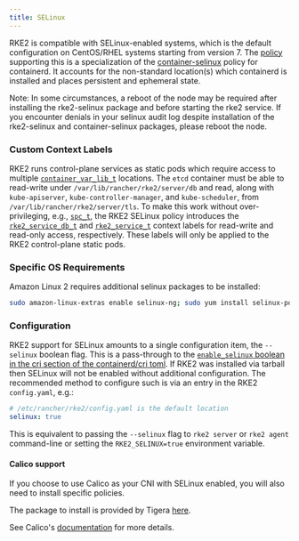 ```yaml
---
title: SELinux
---
```


RKE2 is compatible with SELinux-enabled systems, which is the default configuration on CentOS/RHEL systems starting from version 7.
The [policy](https://github.com/rancher/rke2-selinux) supporting this is a specialization of the 
[container-selinux](https://github.com/containers/container-selinux) policy for containerd. It accounts
for the non-standard location(s) which containerd is installed and places persistent and ephemeral state.

Note: In some circumstances, a reboot of the node may be required after installing the rke2-selinux package and before starting the rke2 service. If you encounter denials in your selinux audit log despite installation of the rke2-selinux and container-selinux packages, please reboot the node.

### Custom Context Labels

RKE2 runs control-plane services as static pods which require access to multiple
[`container_var_lib_t`](https://github.com/containers/container-selinux/blob/RHEL7.5/container.te#L59)
locations. The `etcd` container must be able to read-write under `/var/lib/rancher/rke2/server/db` and read,
along with `kube-apiserver`, `kube-controller-manager`, and `kube-scheduler`, from `/var/lib/rancher/rke2/server/tls`.
To make this work without over-privileging, e.g.,
[`spc_t`](https://github.com/containers/container-selinux/blob/RHEL7.5/container.te#L47-L49), the RKE2 SELinux policy
introduces the [`rke2_service_db_t`](https://github.com/rancher/rke2-selinux/blob/v0.3.latest.1/rke2.te#L15-L21) and 
[`rke2_service_t`](https://github.com/rancher/rke2-selinux/blob/v0.3.latest.1/rke2.te#L9-L13) context labels for
read-write and read-only access, respectively. These labels will only be applied to the RKE2 control-plane static pods.  

### Specific OS Requirements

<Tabs groupId="os-reqs" queryString>
<TabItem value="Amazon Linux 2">
Amazon Linux 2 requires additional selinux packages to be installed:

```bash
sudo amazon-linux-extras enable selinux-ng; sudo yum install selinux-policy-targeted -y
```

</TabItem>
</Tabs>


### Configuration

RKE2 support for SELinux amounts to a single configuration item, the `--selinux` boolean flag. This is a pass-through
to the [`enable_selinux` boolean in the cri section of the containerd/cri toml](https://github.com/containerd/cri/blob/release/1.4/docs/config.md).
If RKE2 was installed via tarball then SELinux will not be enabled without additional configuration. The recommended
method to configure such is via an entry in the RKE2 `config.yaml`, e.g.:

```yaml
# /etc/rancher/rke2/config.yaml is the default location
selinux: true
```

This is equivalent to passing the `--selinux` flag to `rke2 server` or `rke2 agent` command-line or setting the
`RKE2_SELINUX=true` environment variable.

#### Calico support
If you choose to use Calico as your CNI with SELinux enabled, you will also need to install specific policies.

The package to install is provided by Tigera [here](https://downloads.tigera.io/ee/archives/calico-selinux-1.0-1.el9.noarch.rpm).

See Calico's [documentation](https://docs.tigera.io/calico-enterprise/latest/getting-started/install-on-clusters/requirements) for more details.
